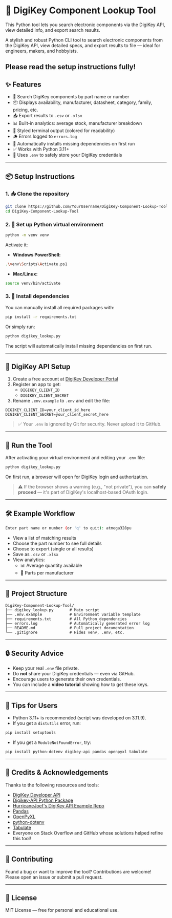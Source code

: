 # 🔧 DigiKey Component Lookup Tool

This Python tool lets you search electronic components via the DigiKey API, view detailed info, and export search results.

A stylish and robust Python CLI tool to search electronic components from the DigiKey API, view detailed specs, and export results to file — ideal for engineers, makers, and hobbyists.

Please read the setup instructions fully!
---

## ✨ Features

- 🔎 Search DigiKey components by part name or number  
- 📦 Displays availability, manufacturer, datasheet, category, family, pricing, etc.  
- 📤 Export results to `.csv` or `.xlsx`  
- 📊 Built-in analytics: average stock, manufacturer breakdown  
- 🎨 Styled terminal output (colored for readability)  
- 🪵 Errors logged to `errors.log`  
- 🔄 Automatically installs missing dependencies on first run  
- ✅ Works with Python 3.11+  
- 🔐 Uses `.env` to safely store your DigiKey credentials

---

## 📦 Setup Instructions

### 1. 📥 Clone the repository

```bash
git clone https://github.com/YourUsername/DigiKey-Component-Lookup-Tool.git
cd DigiKey-Component-Lookup-Tool
```

### 2. 🐍 Set up Python virtual environment

```bash
python -m venv venv
```

Activate it:

- **Windows PowerShell:**
```bash
.\venv\Scripts\Activate.ps1
```

- **Mac/Linux:**
```bash
source venv/bin/activate
```

### 3. 📜 Install dependencies

You can manually install all required packages with:

```bash
pip install -r requirements.txt
```

Or simply run:

```bash
python digikey_lookup.py
```

The script will automatically install missing dependencies on first run.

---

## 🔑 DigiKey API Setup

1. Create a free account at [DigiKey Developer Portal](https://developer.digikey.com/)
2. Register an app to get:
   - `DIGIKEY_CLIENT_ID`
   - `DIGIKEY_CLIENT_SECRET`
3. Rename `.env.example` to `.env` and edit the file:

```
DIGIKEY_CLIENT_ID=your_client_id_here
DIGIKEY_CLIENT_SECRET=your_client_secret_here
```

> ✅ Your `.env` is ignored by Git for security. Never upload it to GitHub.

---

## 🚀 Run the Tool

After activating your virtual environment and editing your `.env` file:

```bash
python digikey_lookup.py
```

On first run, a browser will open for DigiKey login and authorization.  
> ⚠️ If the browser shows a warning (e.g., "not private"), you can **safely proceed** — it's part of DigiKey's localhost-based OAuth login.

---

## 🛠️ Example Workflow

```bash
Enter part name or number (or 'q' to quit): atmega328pu
```

- View a list of matching results
- Choose the part number to see full details
- Choose to export (single or all results)
- Save as `.csv` or `.xlsx`
- View analytics:
  - 📊 Average quantity available
  - 🔢 Parts per manufacturer

---

## 📂 Project Structure

```
DigiKey-Component-Lookup-Tool/
├── digikey_lookup.py       # Main script
├── .env.example            # Environment variable template
├── requirements.txt        # All Python dependencies
├── errors.log              # Automatically generated error log
├── README.md               # Full project documentation
└── .gitignore              # Hides venv, .env, etc.
```

---

## 🔒 Security Advice

- Keep your real `.env` file private.
- Do **not** share your DigiKey credentials — even via GitHub.
- Encourage users to generate their own credentials.
- You can include a **video tutorial** showing how to get these keys.

---

## 🧠 Tips for Users

- Python 3.11+ is recommended (script was developed on 3.11.9).
- If you get a `distutils` error, run:

```bash
pip install setuptools
```

- If you get a `ModuleNotFoundError`, try:

```bash
pip install python-dotenv digikey-api pandas openpyxl tabulate
```

---

## 🙏 Credits & Acknowledgements

Thanks to the following resources and tools:

- [DigiKey Developer API](https://developer.digikey.com/)
- [Digikey-API Python Package](https://pypi.org/project/digikey-api/)
- [HurricaneJoef's DigiKey API Example Repo](https://github.com/hurricaneJoef/digikey-api)
- [Pandas](https://pandas.pydata.org/)
- [OpenPyXL](https://openpyxl.readthedocs.io/)
- [python-dotenv](https://pypi.org/project/python-dotenv/)
- [Tabulate](https://pypi.org/project/tabulate/)
- Everyone on Stack Overflow and GitHub whose solutions helped refine this tool!

---

## 📣 Contributing

Found a bug or want to improve the tool? Contributions are welcome!  
Please open an issue or submit a pull request.

---

## 📜 License

MIT License — free for personal and educational use.
